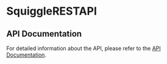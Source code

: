 # SquiggleRESTAPI

## API Documentation

For detailed information about the API, please refer to the [API Documentation](https://web.postman.co/workspace/291207d5-1073-4eda-b783-3fd9231b4116/documentation/36297486-54792844-60ed-41cf-bc3d-b750d7b1e447).
